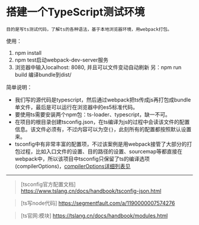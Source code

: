 # 搭建一个TypeScript测试环境
`目的是写ts测试代码，了解ts的各种语法，基于本地浏览器环境，用webpack打包。`

使用：
1. npm install
2. npm test启动webpack-dev-server服务
3. 浏览器中输入localhost: 8080, 并且可以文件变动自动刷新
另：npm run build 编译bundle到dist/

简单说明：
* 我们写的源代码是typescript，然后通过webpack把ts传成js再打包成bundle单文件，最后是可以运行在浏览器中的es5标准代码。
* 要使用ts需要安装两个npm包：ts-loader、typescript，缺一不可。
* 在项目的根目录创建tsconfig.json，在ts编译为js的过程中会读该文件的配置信息。该文件必须有，不过内容可以为空`{}`，此刻所有的配置都按照默认设置来。
* tsconfig中有非常丰富的配置项，不过该案例是用webpack接管了大部分的打包过程，比如入口文件的设置、目的路径的设置、sourcemap等都直接在webpack中，所以该项目中tsconfig只保留了ts的编译选项(compilerOptions)，[compilerOptions详细列表见](https://www.tslang.cn/docs/handbook/compiler-options.html)


***

> [tsconfig官方配置文档]  https://www.tslang.cn/docs/handbook/tsconfig-json.html

> [ts写node代码] https://segmentfault.com/a/1190000007574276

> [ts官网:模块]  https://tslang.cn/docs/handbook/modules.html
